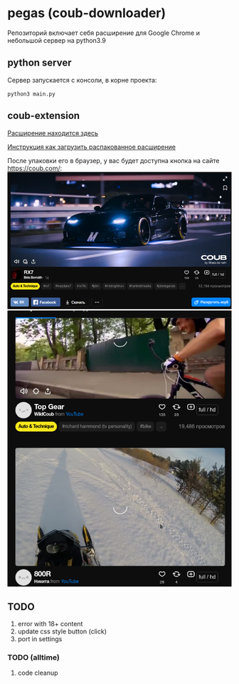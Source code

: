 # pegas (coub-downloader)
Репозиторий включает себя расширение для Google Chrome и небольшой сервер на python3.9

## python server
Сервер запускается с консоли, в корне проекта:
```shell script
python3 main.py 
```

## coub-extension
[Расширение находится здесь](coub-extension)

[Инструкция как загрузить распакованное расширение](https://support.google.com/chrome/a/answer/2714278?hl=ru#:~:text=%D0%A8%D0%B0%D0%B3%202.%20%D0%9F%D1%80%D0%BE%D1%82%D0%B5%D1%81%D1%82%D0%B8%D1%80%D1%83%D0%B9%D1%82%D0%B5%20%D0%BF%D1%80%D0%B8%D0%BB%D0%BE%D0%B6%D0%B5%D0%BD%D0%B8%D0%B5%20%D0%B8%D0%BB%D0%B8%20%D1%80%D0%B0%D1%81%D1%88%D0%B8%D1%80%D0%B5%D0%BD%D0%B8%D0%B5)

После упаковки его в браузер, у вас будет доступна кнопка на сайте https://coub.com/:
![Для одного открытого coub](https://github.com/viad8991ad/coub-downloader/blob/main/resource/coub.png)
![Для любого списка coub-s](https://github.com/viad8991ad/coub-downloader/blob/main/resource/coub_list.png)

## TODO
1. error with 18+ content
1. update css style button (click)
1. port in settings

### TODO (alltime)
1. code cleanup
